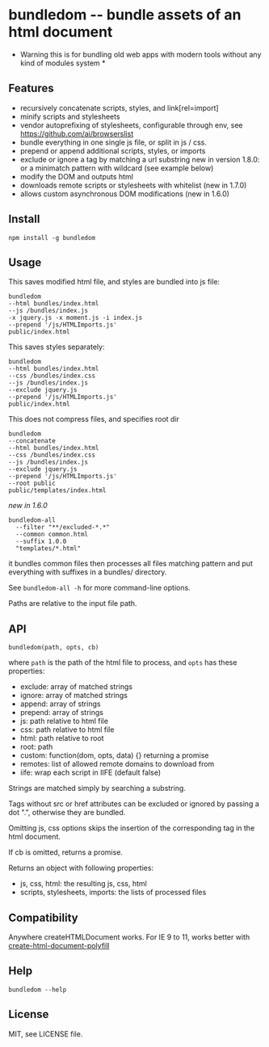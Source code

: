 bundledom -- bundle assets of an html document
==============================================

* Warning this is for bundling old web apps with modern tools without any kind of modules system *

Features
--------

* recursively concatenate scripts, styles, and link[rel=import]
* minify scripts and stylesheets
* vendor autoprefixing of stylesheets, configurable through env, see
  https://github.com/ai/browserslist
* bundle everything in one single js file, or split in js / css.
* prepend or append additional scripts, styles, or imports
* exclude or ignore a tag by matching a url substring
  new in version 1.8.0: or a minimatch pattern with wildcard (see example below)
* modify the DOM and outputs html
* downloads remote scripts or stylesheets with whitelist (new in 1.7.0)
* allows custom asynchronous DOM modifications (new in 1.6.0)


Install
-------

`npm install -g bundledom`

Usage
-----

This saves modified html file, and styles are bundled into js file:
```
bundledom 
--html bundles/index.html
--js /bundles/index.js
-x jquery.js -x moment.js -i index.js
--prepend '/js/HTMLImports.js'
public/index.html
```

This saves styles separately:
```
bundledom 
--html bundles/index.html
--css /bundles/index.css
--js /bundles/index.js
--exclude jquery.js 
--prepend '/js/HTMLImports.js'
public/index.html
```

This does not compress files, and specifies root dir
```
bundledom
--concatenate
--html bundles/index.html
--css /bundles/index.css
--js /bundles/index.js
--exclude jquery.js 
--prepend '/js/HTMLImports.js'
--root public
public/templates/index.html
```

*new in 1.6.0*

```
bundledom-all
  --filter "**/excluded-*.*"
  --common common.html
  --suffix 1.0.0
  "templates/*.html"
```
it bundles common files then processes all files matching pattern and put
everything with suffixes in a bundles/ directory.

See `bundledom-all -h` for more command-line options.

Paths are relative to the input file path.


API
---

`bundledom(path, opts, cb)`

where `path` is the path of the html file to process,
and `opts` has these properties:

- exclude: array of matched strings
- ignore: array of matched strings
- append: array of strings
- prepend: array of strings
- js: path relative to html file
- css: path relative to html file
- html: path relative to root
- root: path
- custom: function(dom, opts, data) {} returning a promise
- remotes: list of allowed remote domains to download from
- iife: wrap each script in IIFE (default false)

Strings are matched simply by searching a substring.

Tags without src or href attributes can be excluded or ignored by passing a
dot ".", otherwise they are bundled.

Omitting js, css options skips the insertion of the corresponding tag in the
html document.

If cb is omitted, returns a promise.

Returns an object with following properties:

- js, css, html: the resulting js, css, html
- scripts, stylesheets, imports: the lists of processed files


Compatibility
-------------

Anywhere createHTMLDocument works. For IE 9 to 11, works better with
[create-html-document-polyfill](https://github.com/kapouer/create-html-document-polyfill)


Help
----

`bundledom --help`


License
-------

MIT, see LICENSE file.

